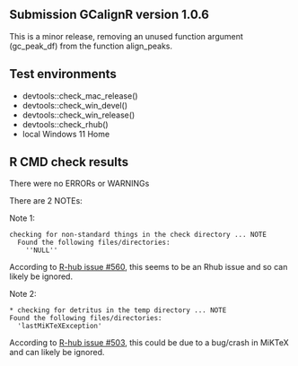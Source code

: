 ## Submission GCalignR version 1.0.6

This is a minor release, removing an unused function argument (gc_peak_df) from the function align_peaks. 

## Test environments
* devtools::check_mac_release()
* devtools::check_win_devel()
* devtools::check_win_release()
* devtools::check_rhub()
* local Windows 11 Home

## R CMD check results

There were no ERRORs or WARNINGs

There are 2 NOTEs:

Note 1:

```
checking for non-standard things in the check directory ... NOTE
  Found the following files/directories:
    ''NULL''
```
According to [R-hub issue #560](https://github.com/r-hub/rhub/issues/560), this seems to be an Rhub issue and so can likely be ignored. 

Note 2:

```
* checking for detritus in the temp directory ... NOTE
Found the following files/directories:
  'lastMiKTeXException'
```
According to [R-hub issue #503](https://github.com/r-hub/rhub/issues/503), this could be due to a bug/crash in MiKTeX and can likely be ignored.
